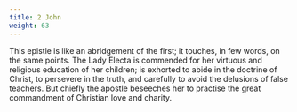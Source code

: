```yaml
---
title: 2 John
weight: 63
---
```


This epistle is like an abridgement of the first; it touches, in few words, on the same points. The Lady Electa is commended for her virtuous and religious education of her children; is exhorted to abide in the doctrine of Christ, to persevere in the truth, and carefully to avoid the delusions of false teachers. But chiefly the apostle beseeches her to practise the great commandment of Christian love and charity.
